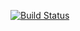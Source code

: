 [![Build Status](https://travis-ci.com/amity871028/lab3practice.svg?branch=master)](https://travis-ci.com/amity871028/lab3practice)
